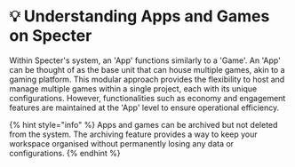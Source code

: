 # 💡 Understanding Apps and Games on Specter

Within Specter's system, an 'App' functions similarly to a 'Game'. An 'App' can be thought of as the base unit that can house multiple games, akin to a gaming platform. This modular approach provides the flexibility to host and manage multiple games within a single project, each with its unique configurations. However, functionalities such as economy and engagement features are maintained at the 'App' level to ensure operational efficiency.

{% hint style="info" %}
Apps and games can be archived but not deleted from the system. The archiving feature provides a way to keep your workspace organised without permanently losing any data or configurations.
{% endhint %}




